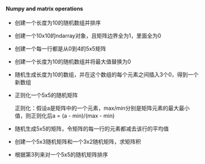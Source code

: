 #### Numpy and matrix operations

+ 创建一个长度为10的随机数组并排序

+ 创建一个10x10的ndarray对象，且矩阵边界全为1，里面全为0

+ 创建一个每一行都是从0到4的5x5矩阵

+ 创建一个长度为10的随机数组并将最大值替换为0
   
+ 随机生成长度为10的数组，并在这个数组的每个元素之间插入3个0，得到一个新数组
   
+ 正则化一个5x5的随机矩阵

    正则化：假设a是矩阵中的一个元素，max/min分别是矩阵元素的最大最小值，则正则化后a = (a - min)/(max - min)
    
+ 随机生成5x5的矩阵，令矩阵的每一行的元素都减去该行的平均值

+ 创建一个5x3随机矩阵和一个3x2随机矩阵，求矩阵积
    
+ 根据第3列来对一个5x5的随机矩阵排序
